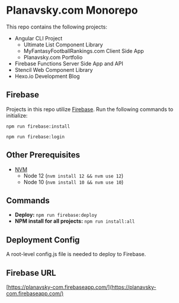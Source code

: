 # Planavsky.com Monorepo

This repo contains the following projects:
- Angular CLI Project
  - Ultimate List Component Library
  - MyFantasyFootballRankings.com Client Side App
  - Planavsky.com Portfolio 
- Firebase Functions Server Side App and API
- Stencil Web Component Library
- Hexo.io Development Blog

## Firebase

Projects in this repo utilize [Firebase](https://www.npmjs.com/package/firebase-tools). Run the following commands to initialize:

`npm run firebase:install` 

`npm run firebase:login`

## Other Prerequisites

- [NVM](https://github.com/nvm-sh/nvm)
  - Node 12 (`nvm install 12 && nvm use 12`)
  - Node 10 (`nvm install 10 && nvm use 10`)

## Commands

- **Deploy:** `npm run firebase:deploy`
- **NPM install for all projects:** `npm run install:all`

## Deployment Config

A root-level config.js file is needed to deploy to Firebase.

## Firebase URL

[https://planavsky-com.firebaseapp.com/](https://planavsky-com.firebaseapp.com/)
